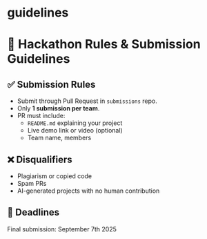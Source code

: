 # guidelines

# 📝 Hackathon Rules & Submission Guidelines

## ✅ Submission Rules
- Submit through Pull Request in `submissions` repo.
- Only **1 submission per team**.
- PR must include:
  - `README.md` explaining your project
  - Live demo link or video (optional)
  - Team name, members

## ❌ Disqualifiers
- Plagiarism or copied code
- Spam PRs
- AI-generated projects with no human contribution

## 📅 Deadlines
Final submission: September 7th 2025
